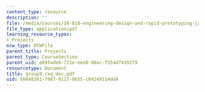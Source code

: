 ```yaml
---
content_type: resource
description: ''
file: /media/courses/16-810-engineering-design-and-rapid-prototyping-january-iap-2005/56648301798791179b55c04249114dd4_group9_req_doc.pdf
file_type: application/pdf
learning_resource_types:
- Projects
ocw_type: OCWFile
parent_title: Projects
parent_type: CourseSection
parent_uid: e89fade9-721e-eee0-98ac-f554d7439279
resourcetype: Document
title: group9_req_doc.pdf
uid: 56648301-7987-9117-9b55-c04249114dd4
---
```

